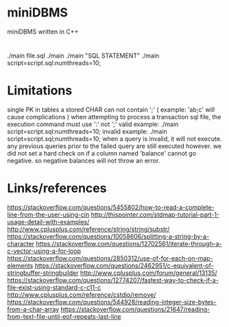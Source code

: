 # miniDBMS
miniDBMS written in C++

#
./main file.sql 
./main
./main "SQL STATEMENT"
./main script=script.sql:numthreads=10;

# Limitations
single PK in tables
a stored CHAR can not contain ';' ( example: 'ab;c' will cause complications )
when attempting to process a transaction sql file, the execution command must use ':' not ';'
	valid example: ./main script=script.sql:numthreads=10;
	invalid example: ./main script=script.sql;numthreads=10;
when a query is invalid, it will not execute. any previous queries prior to the failed query are still executed however.
we did not set a hard check on if a column named 'balance' cannot go negative. so negative balances will not throw an error.

# Links/references
https://stackoverflow.com/questions/5455802/how-to-read-a-complete-line-from-the-user-using-cin
http://thispointer.com/stdmap-tutorial-part-1-usage-detail-with-examples/
http://www.cplusplus.com/reference/string/string/substr/
https://stackoverflow.com/questions/10058606/splitting-a-string-by-a-character
https://stackoverflow.com/questions/12702561/iterate-through-a-c-vector-using-a-for-loop
https://stackoverflow.com/questions/2850312/use-of-for-each-on-map-elements
https://stackoverflow.com/questions/2462951/c-equivalent-of-stringbuffer-stringbuilder
http://www.cplusplus.com/forum/general/13135/
https://stackoverflow.com/questions/12774207/fastest-way-to-check-if-a-file-exist-using-standard-c-c11-c
http://www.cplusplus.com/reference/cstdio/remove/
https://stackoverflow.com/questions/544928/reading-integer-size-bytes-from-a-char-array
https://stackoverflow.com/questions/21647/reading-from-text-file-until-eof-repeats-last-line